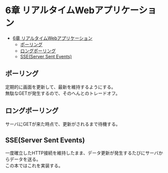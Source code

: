 # 6章 リアルタイムWebアプリケーション

- [6章 リアルタイムWebアプリケーション](#6章-リアルタイムwebアプリケーション)
  - [ポーリング](#ポーリング)
  - [ロングポーリング](#ロングポーリング)
  - [SSE(Server Sent Events)](#sseserver-sent-events)

## ポーリング

定期的に画面を更新して、最新を維持するようにする。  
無駄なGETが発生するので、そのへんとのトレードオフ。

## ロングポーリング

サーバにGETが来た時点で、更新がされるまで待機する。

## SSE(Server Sent Events)

一度確立したHTTP接続を維持したまま、データ更新が発生するたびにサーバからデータを送る。  
この本ではこれを実装する。

